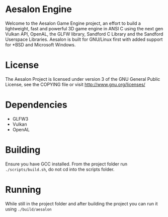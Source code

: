 # Aesalon Engine
Welcome to the Aesalon Game Engine project, an effort to build a lightweight,
fast and powerful 3D game engine in ANSI C using the next gen Vulkan API,
OpenAL, the GLFW library, Sandford C Library and the Sandford Userspace Libraries.
Aesalon is built for GNU/Linux first with added support for \*BSD and Microsoft Windows.


License
=======
The Aesalon Project is licensed under version 3 of the GNU General Public License, 
see the COPYING file or visit http://www.gnu.org/licenses/

Dependencies
============
 - GLFW3
 - Vulkan
 - OpenAL

Building
========
Ensure you have GCC installed.
From the project folder run `./scripts/build.sh`, do not cd into the scripts folder.

Running
=======
While still in the project folder and after building the project you can run it using `./build/aesalon`
